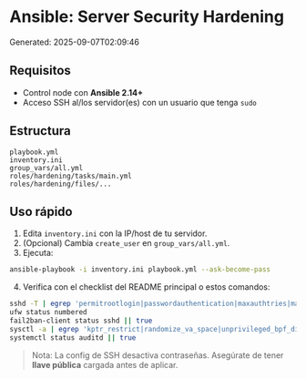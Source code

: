 # Ansible: Server Security Hardening

Generated: 2025-09-07T02:09:46

## Requisitos
- Control node con **Ansible 2.14+**
- Acceso SSH al/los servidor(es) con un usuario que tenga `sudo`

## Estructura
```
playbook.yml
inventory.ini
group_vars/all.yml
roles/hardening/tasks/main.yml
roles/hardening/files/...
```

## Uso rápido
1. Edita `inventory.ini` con la IP/host de tu servidor.
2. (Opcional) Cambia `create_user` en `group_vars/all.yml`.
3. Ejecuta:
```bash
ansible-playbook -i inventory.ini playbook.yml --ask-become-pass
```
4. Verifica con el checklist del README principal o estos comandos:
```bash
sshd -T | egrep 'permitrootlogin|passwordauthentication|maxauthtries|maxsessions'
ufw status numbered
fail2ban-client status sshd || true
sysctl -a | egrep 'kptr_restrict|randomize_va_space|unprivileged_bpf_disabled'
systemctl status auditd || true
```

> Nota: La config de SSH desactiva contraseñas. Asegúrate de tener **llave pública** cargada antes de aplicar.
